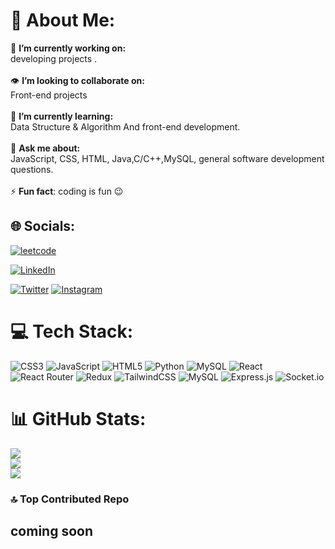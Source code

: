 # 💫 About Me:
🔭 **I’m currently working on:**  <br> developing projects .<br><br>👁️ **I’m looking to collaborate on:**  <br>Front-end projects<br><br>🌱 **I’m currently learning:**  <br>Data Structure & Algorithm And front-end development.<br><br>💬 **Ask me about:**  <br>JavaScript, CSS, HTML, Java,C/C++,MySQL, general software development questions.
<br><br>⚡ **Fun fact**: coding is fun 😉 
## 🌐 Socials:

[![leetcode](
https://img.shields.io/badge/-LeetCode-FFA116?style=for-the-badge&logo=LeetCode&logoColor=black)](      https://leetcode.com/zubairahmad5736/ )

[![LinkedIn](https://img.shields.io/badge/LinkedIn-%230077B5.svg?logo=linkedin&logoColor=white)](   https://www.linkedin.com/in/zubair-ahmad-92b869227   ) 

[![Twitter](https://img.shields.io/badge/Twitter-%231DA1F2.svg?logo=Twitter&logoColor=white)]( https://x.com/Zubairxhandle?t=OQQ8Na8s6jXLpvsglMU2aQ&s=08  )
 [![Instagram](https://img.shields.io/badge/Instagram-%23E4405F.svg?logo=Instagram&logoColor=white)]( https://www.instagram.com/therealzubairahmad_?igsh=ZDJocmZ2MnpsMWwy   )
 

# 💻 Tech Stack:

![CSS3](https://img.shields.io/badge/css3-%231572B6.svg?style=for-the-badge&logo=css3&logoColor=white) ![JavaScript](https://img.shields.io/badge/javascript-%23323330.svg?style=for-the-badge&logo=javascript&logoColor=%23F7DF1E) ![HTML5](https://img.shields.io/badge/html5-%23E34F26.svg?style=for-the-badge&logo=html5&logoColor=white) ![Python](https://img.shields.io/badge/python-3670A0?style=for-the-badge&logo=python&logoColor=ffdd54) 
![MySQL](https://img.shields.io/badge/mysql-%2300f.svg?style=for-the-badge&logo=mysql&logoColor=white) 
![React](https://img.shields.io/badge/react-%2320232a.svg?style=for-the-badge&logo=react&logoColor=%2361DAFB) 
 ![React Router](https://img.shields.io/badge/React_Router-CA4245?style=for-the-badge&logo=react-router&logoColor=white)
 ![Redux](https://img.shields.io/badge/redux-%23593d88.svg?style=for-the-badge&logo=redux&logoColor=white)
 ![TailwindCSS](https://img.shields.io/badge/tailwindcss-%2338B2AC.svg?style=for-the-badge&logo=tailwind-css&logoColor=white)
 ![MySQL](https://img.shields.io/badge/mysql-%2300f.svg?style=for-the-badge&logo=mysql&logoColor=white)
![Express.js](https://img.shields.io/badge/express.js-%23404d59.svg?style=for-the-badge&logo=express&logoColor=%2361DAFB)
![Socket.io](https://img.shields.io/badge/Socket.io-black?style=for-the-badge&logo=socket.io&badgeColor=010101) 
# 📊 GitHub Stats:
![](https://github-readme-stats.vercel.app/api?username=zubairahmad57&theme=dark&hide_border=false&include_all_commits=false&count_private=false)<br/>
![](https://github-readme-streak-stats.herokuapp.com/?user=zubairahmad57&theme=dark&hide_border=false)<br/>
![](https://github-readme-stats.vercel.app/api/top-langs/?username=zubairahmad57&theme=dark&hide_border=false&include_all_commits=false&count_private=false&layout=compact)

### 🔝 Top Contributed Repo
coming soon
---

<!-- Proudly created with GPRM ( https://gprm.itsvg.in ) -->

